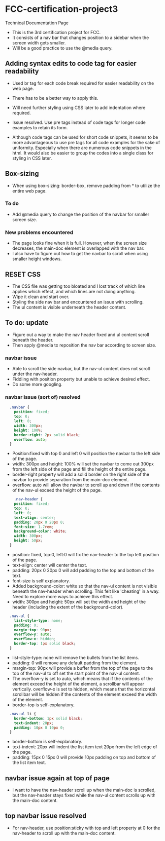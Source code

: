 # FCC-certification-project3

Technical Documentation Page

- This is the 3rd certification project for FCC.
- It consists of a nav bar that changes position to a sidebar when the screen width gets smaller.
- Will be a good practice to use the @media query.

## Adding syntax edits to code tag for easier readability

- Used br tag for each code break required for easier readability on the web page.
- There has to be a better way to apply this.
- Will need further styling using CSS later to add indentation where required.

- Issue resolved. Use pre tags instead of code tags for longer code examples to retain its form.
- Although code tags can be used for short code snippets, it seems to be more advantageous to use pre tags for all code examples for the sake of uniformity. Especially when there are numerous code snippets in the html. It would also be easier to group the codes into a single class for styling in CSS later.

## Box-sizing

- When using box-sizing: border-box, remove padding from * to utilize the entire web page.

### To do

- Add @media query to change the position of the navbar for smaller screen size.

### New problems encountered

- The page looks fine when it is full. However, when the screen size decreases, the main-doc element is overlapped with the nav bar.
- I also have to figure out how to get the navbar to scroll when using smaller height windows.

## RESET CSS

- The CSS file was getting too bloated and I lost track of which line applies which effect, and which lines are not doing anything.
- Wipe it clean and start over.
- Styling the side nav bar and encountered an issue with scrolling.
- The ul content is visible underneath the header content.

## To do: update

- Figure out a way to make the nav header fixed and ul content scroll beneath the header.
- Then apply @media to reposition the nav bar according to screen size.

### navbar issue

- Able to scroll the side navbar, but the nav-ul content does not scroll under the nav-header.
- Fiddling with position property but unable to achieve desired effect.
- Do some more googling.

### navbar issue (sort of) resolved

```CSS
  .navbar {
    position: fixed;
    top: 0;
    left: 0;
    width: 300px;
    height: 100%;
    border-right: 2px solid black;
    overflow: auto;
  }
```

- Position:fixed with top 0 and left 0 will position the navbar to the left side of the page.
- width: 300px and height: 100% will set the navbar to come out 300px from the left side of the page and fill the height of the entire page.
- border-right property will add a solid border on the right side of the navbar to provide separation from the main-doc element.
- overflow: auto will allow the navbar to scroll up and down if the contents of the nav-ul exceed the height of the page.

```CSS
    .nav-header {
    position: fixed;
    top: 0;
    left: 0;
    text-align: center;
    padding: 20px 0 20px 0;
    font-size: 1.7rem;
    background-color: white;
    width: 300px;
    height: 50px;
  }
```

- position: fixed, top:0, left:0 will fix the nav-header to the top left position of the page.
- text-align: center will center the text.
- padding: 20px 0 20px 0 will add padding to the top and bottom of the text.
- font-size is self explanatory.
- Added background-color: white so that the nav-ul content is not visible beneath the nav-header when scrolling. This felt like 'cheating' in a way. Need to explore more ways to achieve this effect.
- width: 300px and height: 50px will set the width and height of the header (including the extent of the background-color).

```CSS
  .nav-ul {
    list-style-type: none;
    padding: 0;
    margin-top: 90px;
    overflow-y: auto;
    overflow-x: hidden;
    border-top: 1px solid black;
  }
```

- list-style-type: none will remove the bullets from the list items.
- padding: 0 will remove any default padding from the element.
- margin-top: 90px will provide a buffer from the top of the page to the top of the nav-ul to off set the start point of the nav-ul content.
- The overflow-y is set to auto, which means that if the contents of the element exceed the height of the element, a scrollbar will appear vertically. overflow-x is set to hidden, which means that the horizontal scrollbar will be hidden if the contents of the element exceed the width of the element.
- border-top is self-explanatory.

```CSS
  .nav-ul li {
    border-bottom: 1px solid black;
    text-indent: 20px;
    padding: 10px 0 10px 0;
  }
```

- border-bottom is self-explanatory.
- text-indent: 20px will indent the list item text 20px from the left edge of the page.
- padding: 15px 0 15px 0 will provide 10px padding on top and bottom of the list item text.

## navbar issue again at top of page

- I want to have the nav-header scroll up when the main-doc is scrolled, but the nav-header stays fixed while the nav-ul content scrolls up with the main-doc content.

## top navbar issue resolved

- For nav-header, use position:sticky with top and left property at 0 for the nav-header to scroll up with the main-doc content.
